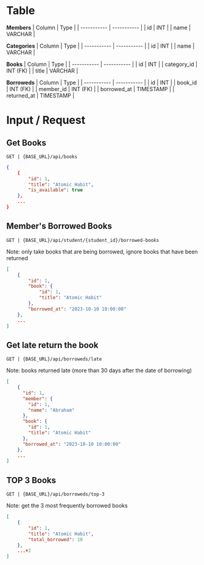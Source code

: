 # Table

**Members**
| Column | Type |
| ----------- | ----------- |
| id | INT |
| name | VARCHAR |

**Categories**
| Column | Type |
| ----------- | ----------- |
| id | INT |
| name | VARCHAR |

**Books**
| Column | Type |
| ----------- | ----------- |
| id | INT |
| category_id | INT (FK) |
| title | VARCHAR |

**Borroweds**
| Column | Type |
| ----------- | ----------- |
| id | INT |
| book_id | INT (FK) |
| member_id | INT (FK) |
| borrowed_at | TIMESTAMP |
| returned_at | TIMESTAMP |

# Input / Request

## Get Books

`GET | {BASE_URL}/api/books`

```json
{
    {
        "id": 1,
        "title": "Atomic Habit",
        "is_available": true
    },
    ...
}
```

## Member's Borrowed Books

`GET | {BASE_URL}/api/student/{student_id}/borrowed-books`

Note: only take books that are being borrowed, ignore books that have been returned

```json
[
    {
        "id": 1,
        "book": {
            "id": 1,
            "title": "Atomic Habit"
        },
        "borrowed_at": "2023-10-10 10:00:00"
    },
    ...
]
```

## Get late return the book

`GET | {BASE_URL}/api/borroweds/late`

Note: books returned late (more than 30 days after the date of borrowing)

```json
[
    {
      "id": 1,
      "member": {
        "id": 1,
        "name": "Abraham"
      },
      "book": {
        "id": 1,
        "title": "Atomic Habit"
      },
      "borrowed_at": "2023-10-10 10:00:00"
    },
    ...
]
```

## TOP 3 Books

`GET | {BASE_URL}/api/borroweds/top-3`

Note: get the 3 most frequently borrowed books

```json
[
    {
        "id": 1,
        "title": "Atomic Habit",
        "total_borrowed": 10
    },
    ...+2
]
```
